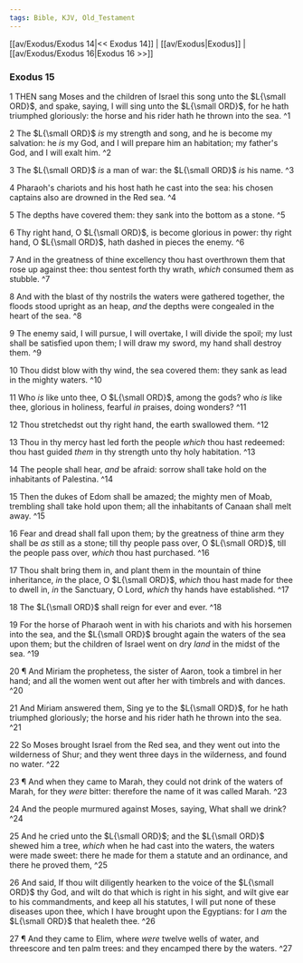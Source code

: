 ```yaml
---
tags: Bible, KJV, Old_Testament
---
```


[[av/Exodus/Exodus 14|<< Exodus 14]] | [[av/Exodus|Exodus]] | [[av/Exodus/Exodus 16|Exodus 16 >>]]

### Exodus 15

1 THEN sang Moses and the children of Israel this song unto the $L{\small ORD}$, and spake, saying, I will sing unto the $L{\small ORD}$, for he hath triumphed gloriously: the horse and his rider hath he thrown into the sea. ^1

2 The $L{\small ORD}$ _is_ my strength and song, and he is become my salvation: he _is_ my God, and I will prepare him an habitation; my father's God, and I will exalt him. ^2

3 The $L{\small ORD}$ _is_ a man of war: the $L{\small ORD}$ _is_ his name. ^3

4 Pharaoh's chariots and his host hath he cast into the sea: his chosen captains also are drowned in the Red sea. ^4

5 The depths have covered them: they sank into the bottom as a stone. ^5

6 Thy right hand, O $L{\small ORD}$, is become glorious in power: thy right hand, O $L{\small ORD}$, hath dashed in pieces the enemy. ^6

7 And in the greatness of thine excellency thou hast overthrown them that rose up against thee: thou sentest forth thy wrath, _which_ consumed them as stubble. ^7

8 And with the blast of thy nostrils the waters were gathered together, the floods stood upright as an heap, _and_ the depths were congealed in the heart of the sea. ^8

9 The enemy said, I will pursue, I will overtake, I will divide the spoil; my lust shall be satisfied upon them; I will draw my sword, my hand shall destroy them. ^9

10 Thou didst blow with thy wind, the sea covered them: they sank as lead in the mighty waters. ^10

11 Who _is_ like unto thee, O $L{\small ORD}$, among the gods? who _is_ like thee, glorious in holiness, fearful _in_ praises, doing wonders? ^11

12 Thou stretchedst out thy right hand, the earth swallowed them. ^12

13 Thou in thy mercy hast led forth the people _which_ thou hast redeemed: thou hast guided _them_ in thy strength unto thy holy habitation. ^13

14 The people shall hear, _and_ be afraid: sorrow shall take hold on the inhabitants of Palestina. ^14

15 Then the dukes of Edom shall be amazed; the mighty men of Moab, trembling shall take hold upon them; all the inhabitants of Canaan shall melt away. ^15

16 Fear and dread shall fall upon them; by the greatness of thine arm they shall be _as_ still as a stone; till thy people pass over, O $L{\small ORD}$, till the people pass over, _which_ thou hast purchased. ^16

17 Thou shalt bring them in, and plant them in the mountain of thine inheritance, _in_ the place, O $L{\small ORD}$, _which_ thou hast made for thee to dwell in, _in_ the Sanctuary, O Lord, _which_ thy hands have established. ^17

18 The $L{\small ORD}$ shall reign for ever and ever. ^18

19 For the horse of Pharaoh went in with his chariots and with his horsemen into the sea, and the $L{\small ORD}$ brought again the waters of the sea upon them; but the children of Israel went on dry _land_ in the midst of the sea. ^19

20 ¶ And Miriam the prophetess, the sister of Aaron, took a timbrel in her hand; and all the women went out after her with timbrels and with dances. ^20

21 And Miriam answered them, Sing ye to the $L{\small ORD}$, for he hath triumphed gloriously; the horse and his rider hath he thrown into the sea. ^21

22 So Moses brought Israel from the Red sea, and they went out into the wilderness of Shur; and they went three days in the wilderness, and found no water. ^22

23 ¶ And when they came to Marah, they could not drink of the waters of Marah, for they _were_ bitter: therefore the name of it was called Marah. ^23

24 And the people murmured against Moses, saying, What shall we drink? ^24

25 And he cried unto the $L{\small ORD}$; and the $L{\small ORD}$ shewed him a tree, _which_ when he had cast into the waters, the waters were made sweet: there he made for them a statute and an ordinance, and there he proved them, ^25

26 And said, If thou wilt diligently hearken to the voice of the $L{\small ORD}$ thy God, and wilt do that which is right in his sight, and wilt give ear to his commandments, and keep all his statutes, I will put none of these diseases upon thee, which I have brought upon the Egyptians: for I _am_ the $L{\small ORD}$ that healeth thee. ^26

27 ¶ And they came to Elim, where _were_ twelve wells of water, and threescore and ten palm trees: and they encamped there by the waters. ^27
